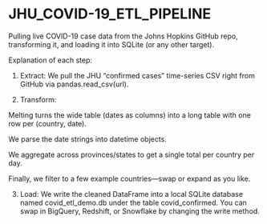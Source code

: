# JHU_COVID-19_ETL_PIPELINE
Pulling live COVID-19 case data from the Johns Hopkins GitHub repo, transforming it, and loading it into SQLite (or any other target).

Explanation of each step:

1. Extract:
We pull the JHU “confirmed cases” time-series CSV right from GitHub via pandas.read_csv(url).

2. Transform:

Melting turns the wide table (dates as columns) into a long table with one row per (country, date).

We parse the date strings into datetime objects.

We aggregate across provinces/states to get a single total per country per day.

Finally, we filter to a few example countries—swap or expand as you like.

3. Load:
We write the cleaned DataFrame into a local SQLite database named covid_etl_demo.db under the table covid_confirmed. You can swap in BigQuery, Redshift, or Snowflake by changing the write method.
